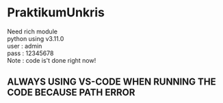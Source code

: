 # PraktikumUnkris

Need rich module <br/>
python using v3.11.0 <br/>
user : admin <br/>
pass : 12345678 <br/>
Note : code is't done right now! <br/>
## ALWAYS USING VS-CODE WHEN RUNNING THE CODE BECAUSE PATH ERROR
